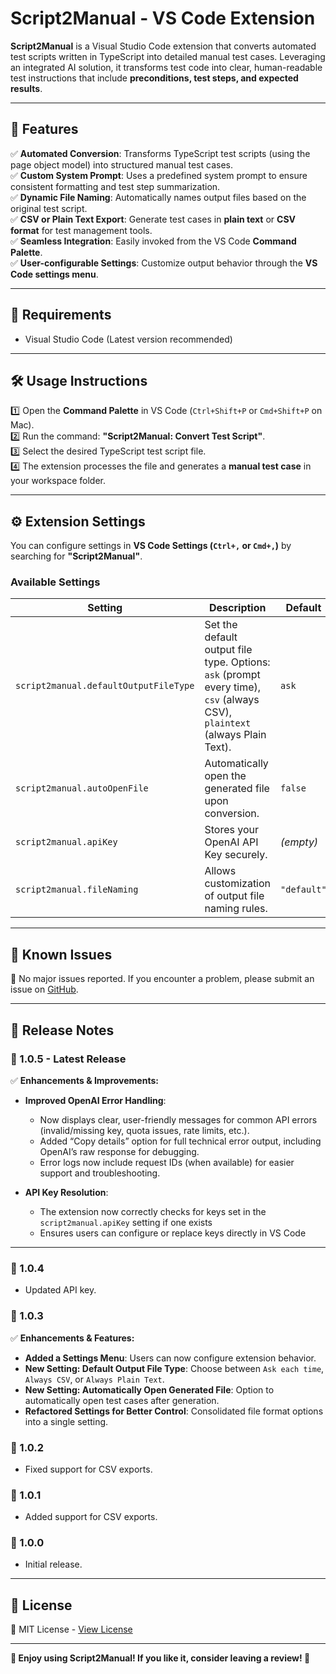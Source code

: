 # **Script2Manual - VS Code Extension**

**Script2Manual** is a Visual Studio Code extension that converts automated test scripts written in TypeScript into detailed manual test cases. Leveraging an integrated AI solution, it transforms test code into clear, human-readable test instructions that include **preconditions, test steps, and expected results**.

---

## **🚀 Features**

✅ **Automated Conversion**: Transforms TypeScript test scripts (using the page object model) into structured manual test cases.  
✅ **Custom System Prompt**: Uses a predefined system prompt to ensure consistent formatting and test step summarization.  
✅ **Dynamic File Naming**: Automatically names output files based on the original test script.  
✅ **CSV or Plain Text Export**: Generate test cases in **plain text** or **CSV format** for test management tools.  
✅ **Seamless Integration**: Easily invoked from the VS Code **Command Palette**.  
✅ **User-configurable Settings**: Customize output behavior through the **VS Code settings menu**.

---

## **📌 Requirements**

- Visual Studio Code (Latest version recommended)

---

## **🛠 Usage Instructions**

1️⃣ Open the **Command Palette** in VS Code (`Ctrl+Shift+P` or `Cmd+Shift+P` on Mac).  
2️⃣ Run the command: **"Script2Manual: Convert Test Script"**.  
3️⃣ Select the desired TypeScript test script file.  
4️⃣ The extension processes the file and generates a **manual test case** in your workspace folder.

---

## **⚙ Extension Settings**

You can configure settings in **VS Code Settings (`Ctrl+,` or `Cmd+,`)** by searching for **"Script2Manual"**.

### **Available Settings**

| Setting                               | Description                                                                                                                | Default     |
| ------------------------------------- | -------------------------------------------------------------------------------------------------------------------------- | ----------- |
| `script2manual.defaultOutputFileType` | Set the default output file type. Options: `ask` (prompt every time), `csv` (always CSV), `plaintext` (always Plain Text). | `ask`       |
| `script2manual.autoOpenFile`          | Automatically open the generated file upon conversion.                                                                     | `false`     |
| `script2manual.apiKey`                | Stores your OpenAI API Key securely.                                                                                       | _(empty)_   |
| `script2manual.fileNaming`            | Allows customization of output file naming rules.                                                                          | `"default"` |

---

## **🐞 Known Issues**

🔹 No major issues reported. If you encounter a problem, please submit an issue on [GitHub](https://github.com/toadie83/script2manual/issues).

---

## **📜 Release Notes**

### **📌 1.0.5 - Latest Release**

✅ **Enhancements & Improvements:**

- **Improved OpenAI Error Handling**:

  - Now displays clear, user-friendly messages for common API errors (invalid/missing key, quota issues, rate limits, etc.).
  - Added “Copy details” option for full technical error output, including OpenAI’s raw response for debugging.
  - Error logs now include request IDs (when available) for easier support and troubleshooting.

- **API Key Resolution**:
  - The extension now correctly checks for keys set in the `script2manual.apiKey` setting if one exists
  - Ensures users can configure or replace keys directly in VS Code

---

### **📌 1.0.4**

- Updated API key.

### **📌 1.0.3**

✅ **Enhancements & Features:**

- **Added a Settings Menu**: Users can now configure extension behavior.
- **New Setting: Default Output File Type**: Choose between `Ask each time`, `Always CSV`, or `Always Plain Text`.
- **New Setting: Automatically Open Generated File**: Option to automatically open test cases after generation.
- **Refactored Settings for Better Control**: Consolidated file format options into a single setting.

### **📌 1.0.2**

- Fixed support for CSV exports.

### **📌 1.0.1**

- Added support for CSV exports.

### **📌 1.0.0**

- Initial release.

---

## **📜 License**

📄 MIT License - [View License](https://github.com/toadie83/script2manual/blob/master/LICENSE.md)

---

**🎉 Enjoy using Script2Manual! If you like it, consider leaving a review! 🚀**
